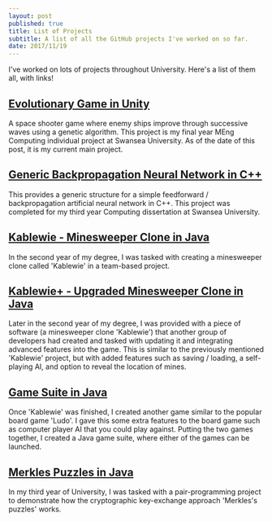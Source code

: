 ```yaml
---
layout: post
published: true
title: List of Projects
subtitle: A list of all the GitHub projects I've worked on so far.
date: 2017/11/19
---
```

I've worked on lots of projects throughout University. Here's a list of them all, with links!

## [Evolutionary Game in Unity](https://github.com/ThomasFisherSE/EvolutionaryGame)

A space shooter game where enemy ships improve through successive waves using a genetic algorithm. 
This project is my final year MEng Computing individual project at Swansea University. As of the date of this post, it is my current main project.

## [Generic Backpropagation Neural Network in C++](https://github.com/ThomasFisherSE/GenericBackpropNN)

This provides a generic structure for a simple feedforward / backpropagation artificial neural network in C++.
This project was completed for my third year Computing dissertation at Swansea University.

## [Kablewie - Minesweeper Clone in Java](https://github.com/ThomasFisherSE/Kablewie-Minesweeper)

In the second year of my degree, I was tasked with creating a minesweeper clone called 'Kablewie' in a team-based project.

## [Kablewie+ - Upgraded Minesweeper Clone in Java](https://github.com/ThomasFisherSE/KablewiePlus-Minesweeper)

Later in the second year of my degree, I was provided with a piece of software (a minesweeper clone 'Kablewie') that another group of developers had created and tasked with updating it and integrating advanced features into the game. This is similar to the previously mentioned 'Kablewie' project, but with added features such as saving / loading, a self-playing AI, and option to reveal the location of mines.

## [Game Suite in Java](https://github.com/ThomasFisherSE/Java-GameSuite)

Once 'Kablewie' was finished, I created another game similar to the popular board game 'Ludo'. I gave this some extra features to the board game such as computer player AI that you could play against. Putting the two games together, I created a Java game suite, where either of the games can be launched.

## [Merkles Puzzles in Java](https://github.com/ThomasFisherSE/Merkles-Puzzles-Implementation)

In my third year of University, I was tasked with a pair-programming project to demonstrate how the cryptographic key-exchange approach 'Merkles's puzzles' works.

